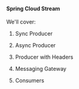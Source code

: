 #### Spring Cloud Stream

We'll cover:

1) Sync Producer

2) Async Producer

3) Producer with Headers

4) Messaging Gateway

5) Consumers
